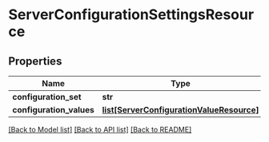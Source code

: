 # ServerConfigurationSettingsResource

## Properties
Name | Type | Description | Notes
------------ | ------------- | ------------- | -------------
**configuration_set** | **str** |  | [optional] 
**configuration_values** | [**list[ServerConfigurationValueResource]**](ServerConfigurationValueResource.md) |  | [optional] 

[[Back to Model list]](../README.md#documentation-for-models) [[Back to API list]](../README.md#documentation-for-api-endpoints) [[Back to README]](../README.md)

